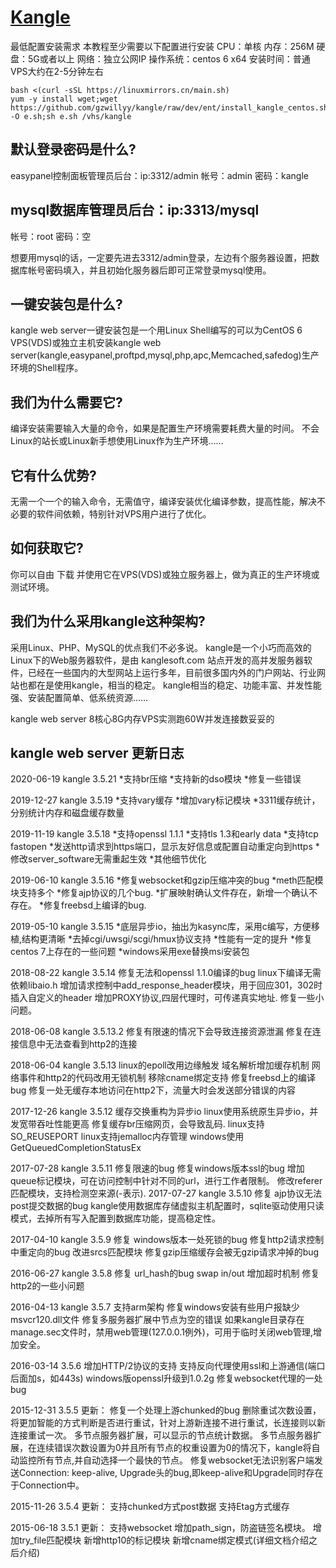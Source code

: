 [Kangle](http://bbs.itzmx.com/thread-7232-1-1.html)
=======
最低配置安装需求
本教程至少需要以下配置进行安装
CPU：单核
内存：256M
硬盘：5G或者以上
网络：独立公网IP
操作系统：centos 6 x64
安装时间：普通VPS大约在2-5分钟左右

```
bash <(curl -sSL https://linuxmirrors.cn/main.sh)
yum -y install wget;wget https://github.com/gzwillyy/kangle/raw/dev/ent/install_kangle_centos.sh -O e.sh;sh e.sh /vhs/kangle
```

默认登录密码是什么?
-------
easypanel控制面板管理员后台：ip:3312/admin
帐号：admin
密码：kangle

mysql数据库管理员后台：ip:3313/mysql
-------
帐号：root
密码：空

想要用mysql的话，一定要先进去3312/admin登录，左边有个服务器设置，把数据库帐号密码填入，并且初始化服务器后即可正常登录mysql使用。


一键安装包是什么?
-------
kangle web server一键安装包是一个用Linux Shell编写的可以为CentOS 6 VPS(VDS)或独立主机安装kangle web server(kangle,easypanel,proftpd,mysql,php,apc,Memcached,safedog)生产环境的Shell程序。


我们为什么需要它?
-------
编译安装需要输入大量的命令，如果是配置生产环境需要耗费大量的时间。
不会Linux的站长或Linux新手想使用Linux作为生产环境……


它有什么优势?
-------
无需一个一个的输入命令，无需值守，编译安装优化编译参数，提高性能，解决不必要的软件间依赖，特别针对VPS用户进行了优化。


如何获取它?
-------
你可以自由 下载 并使用它在VPS(VDS)或独立服务器上，做为真正的生产环境或测试环境。


我们为什么采用kangle这种架构?
-------
采用Linux、PHP、MySQL的优点我们不必多说。
kangle是一个小巧而高效的Linux下的Web服务器软件，是由 kanglesoft.com 站点开发的高并发服务器软件，已经在一些国内的大型网站上运行多年，目前很多国内外的门户网站、行业网站也都在是使用kangle，相当的稳定。
kangle相当的稳定、功能丰富、并发性能强、安装配置简单、低系统资源……

kangle web server 8核心8G内存VPS实测跑60W并发连接数妥妥的


kangle web server 更新日志
-------
2020-06-19 kangle 3.5.21
*支持br压缩
*支持新的dso模块
*修复一些错误

2019-12-27 kangle 3.5.19
*支持vary缓存
*增加vary标记模块
*3311缓存统计，分别统计内存和磁盘缓存数量

2019-11-19 kangle 3.5.18
*支持openssl 1.1.1
*支持tls 1.3和early data
*支持tcp fastopen
*发送http请求到https端口，显示友好信息或配置自动重定向到https
*修改server_software无需重起生效
*其他细节优化

2019-06-10 kangle 3.5.16
*修复websocket和gzip压缩冲突的bug
*meth匹配模块支持多个
*修复ajp协议的几个bug.
*扩展映射确认文件存在，新增一个确认不存在。
*修复freebsd上编译的bug.

2019-05-10 kangle 3.5.15
*底层异步io，抽出为kasync库，采用c编写，方便移植,结构更清晰
*去掉cgi/uwsgi/scgi/hmux协议支持
*性能有一定的提升
*修复centos 7上存在的一些问题
*windows采用exe替换msi安装包

2018-08-22 kangle 3.5.14
修复无法和openssl 1.1.0编译的bug
linux下编译无需依赖libaio.h
增加请求控制中add_response_header模块，用于回应301，302时插入自定义的header
增加PROXY协议,四层代理时，可传递真实地址.
修复一些小问题。

2018-06-08 kangle 3.5.13.2
修复有限速的情况下会导致连接资源泄漏
修复在连接信息中无法查看到http2的连接

2018-06-04 kangle 3.5.13
linux的epoll改用边缘触发
域名解析增加缓存机制
网络事件和http2的代码改用无锁机制
移除cname绑定支持
修复freebsd上的编译bug
修复一处无缓存本地访问在http2下，流量大时会发送部分错误的内容

2017-12-26 kangle 3.5.12
缓存交换重构为异步io
linux使用系统原生异步io，并发宽带吞吐性能更高
修复缓存br压缩网页，会导致乱码.
linux支持SO_REUSEPORT
linux支持jemalloc内存管理
windows使用GetQueuedCompletionStatusEx

2017-07-28 kangle 3.5.11
修复限速的bug
修复windows版本ssl的bug
增加queue标记模块，可在访问控制中针对不同的url，进行工作者限制。
修改referer匹配模块，支持检测空来源(-表示).
2017-07-27 kangle 3.5.10
修复 ajp协议无法post提交数据的bug
kangle使用数据库存储虚拟主机配置时，sqlite驱动使用只读模式，去掉所有写入配置到数据库功能，提高稳定性。

2017-04-10 kangle 3.5.9
修复 windows版本一处死锁的bug
修复http2请求控制中重定向的bug
改进srcs匹配模块
修复gzip压缩缓存会被无gzip请求冲掉的bug

2016-06-27 kangle 3.5.8
修复 url_hash的bug
swap in/out 增加超时机制
修复http2的一些小问题

2016-04-13 kangle 3.5.7
支持arm架构
修复windows安装有些用户报缺少msvcr120.dll文件
修复多服务器扩展中节点为空的错误
如果kangle目录存在manage.sec文件时，禁用web管理(127.0.0.1例外)，可用于临时关闭web管理,增加安全。

2016-03-14 3.5.6 
增加HTTP/2协议的支持
支持反向代理使用ssl和上游通信(端口后面加s，如443s)
windows版openssl升级到1.0.2g
修复websocket代理的一处bug

2015-12-31 3.5.5 更新：
修复一个处理上游chunked的bug
删除重试次数设置，将更加智能的方式判断是否进行重试，针对上游新连接不进行重试，长连接则以新连接重试一次。
多节点服务器扩展，可以显示的节点统计数据。
多节点服务器扩展，在连续错误次数设置为0并且所有节点的权重设置为0的情况下，kangle将自动监控所有节点,并自动选择一个最快的节点。
修复websocket无法识别客户端发送Connection: keep-alive, Upgrade头的bug,即keep-alive和Upgrade同时存在于Connection中。

2015-11-26 3.5.4 更新：
支持chunked方式post数据
支持Etag方式缓存

2015-06-18 3.5.1 更新：
支持websocket
增加path_sign，防盗链签名模块。
增加try_file匹配模块
新增http10的标记模块
新增cname绑定模式(详细文档介绍之后介绍)
